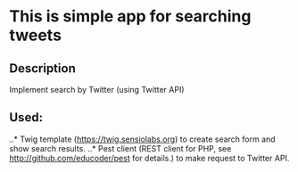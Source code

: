 # This is simple app for searching tweets
## Description
Implement search by Twitter (using Twitter API)
## Used:
..* Twig template (https://twig.sensiolabs.org) to create search form and show search results.
..* Pest client (REST client for PHP, see http://github.com/educoder/pest for details.) to make request to Twitter API.
